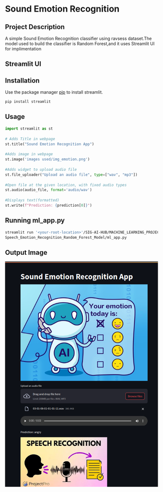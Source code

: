 # Sound Emotion Recognition

## Project Description
A simple Sound Emotion Recognition classifier using ravsess dataset.The model used to build the classifier is Random Forest,and it uses Streamlit UI for implimentation

## Streamlit UI 
## Installation

Use the package manager [pip](https://pip.pypa.io/en/stable/) to install streamlit.

```bash
pip install streamlit
```

## Usage

```python
import streamlit as st

# Adds Title in webpage
st.title("Sound Emotion Recognition App")

#Adds image in webpage
st.image('images used/img_emotion.png')

#Adds widget to upload audio file
st.file_uploader("Upload an audio file", type=["wav", "mp3"])

#Open file at the given location, with fixed audio types
st.audio(audio_file, format='audio/wav')

#Displays text(formatted)
st.write(f"Prediction: {prediction[0]}")

```

## Running ml_app.py

```bash
streamlit run '<your-root-location>'/SIG-AI-HUB/MACHINE_LEARNING_PROJECTS/SUPERVISED_LEARNING_PROJECTS/
Speech_Emotion_Recognition_Random_Forest_Model/ml_app.py

```
## Output Image
![Streamlit interface](./images/Output.png)
 

